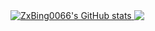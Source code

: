 <div>
  <a href="https://github.com/anuraghazra/github-readme-stats">
    <img align="top" src="https://github-readme-stats.vercel.app/api?username=ZxBing0066&count_private=true&show_icons=true&theme=radical" alt="ZxBing0066's GitHub stats" />
    <img align="top" src="https://github-readme-stats.vercel.app/api/top-langs/?username=ZxBing0066&show_icons=true&theme=radical" />
  </a>
</div>


<!-- ### Hi there 👋


**ZxBing0066/ZxBing0066** is a ✨ _special_ ✨ repository because its `README.md` (this file) appears on your GitHub profile.

Here are some ideas to get you started:

- 🔭 I’m currently working on ...
- 🌱 I’m currently learning ...
- 👯 I’m looking to collaborate on ...
- 🤔 I’m looking for help with ...
- 💬 Ask me about ...
- 📫 How to reach me: ...
- 😄 Pronouns: ...
- ⚡ Fun fact: ...
 -->
